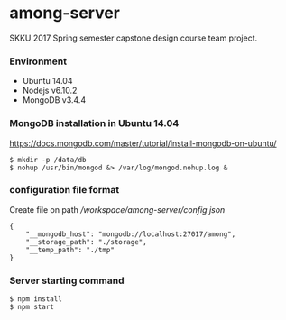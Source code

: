 # among-server

SKKU 2017 Spring semester capstone design course team project.

### Environment
- Ubuntu 14.04    
- Nodejs v6.10.2    
- MongoDB v3.4.4

### MongoDB installation in Ubuntu 14.04
https://docs.mongodb.com/master/tutorial/install-mongodb-on-ubuntu/

    $ mkdir -p /data/db
	$ nohup /usr/bin/mongod &> /var/log/mongod.nohup.log &
	
### configuration file format
Create file on path */workspace/among-server/config.json*
    
	{
		"__mongodb_host": "mongodb://localhost:27017/among",
		"__storage_path": "./storage",
		"__temp_path": "./tmp"
	}

### Server starting command

    
	$ npm install
	$ npm start
	
